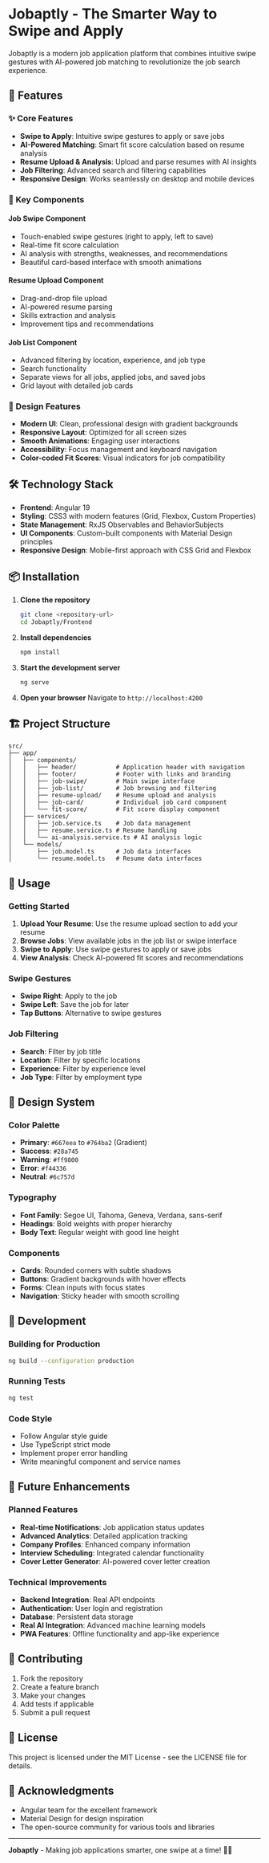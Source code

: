 # Jobaptly - The Smarter Way to Swipe and Apply

Jobaptly is a modern job application platform that combines intuitive swipe gestures with AI-powered job matching to revolutionize the job search experience.

## 🚀 Features

### ✨ Core Features
- **Swipe to Apply**: Intuitive swipe gestures to apply or save jobs
- **AI-Powered Matching**: Smart fit score calculation based on resume analysis
- **Resume Upload & Analysis**: Upload and parse resumes with AI insights
- **Job Filtering**: Advanced search and filtering capabilities
- **Responsive Design**: Works seamlessly on desktop and mobile devices

### 🎯 Key Components

#### Job Swipe Component
- Touch-enabled swipe gestures (right to apply, left to save)
- Real-time fit score calculation
- AI analysis with strengths, weaknesses, and recommendations
- Beautiful card-based interface with smooth animations

#### Resume Upload Component
- Drag-and-drop file upload
- AI-powered resume parsing
- Skills extraction and analysis
- Improvement tips and recommendations

#### Job List Component
- Advanced filtering by location, experience, and job type
- Search functionality
- Separate views for all jobs, applied jobs, and saved jobs
- Grid layout with detailed job cards

### 🎨 Design Features
- **Modern UI**: Clean, professional design with gradient backgrounds
- **Responsive Layout**: Optimized for all screen sizes
- **Smooth Animations**: Engaging user interactions
- **Accessibility**: Focus management and keyboard navigation
- **Color-coded Fit Scores**: Visual indicators for job compatibility

## 🛠️ Technology Stack

- **Frontend**: Angular 19
- **Styling**: CSS3 with modern features (Grid, Flexbox, Custom Properties)
- **State Management**: RxJS Observables and BehaviorSubjects
- **UI Components**: Custom-built components with Material Design principles
- **Responsive Design**: Mobile-first approach with CSS Grid and Flexbox

## 📦 Installation

1. **Clone the repository**
   ```bash
   git clone <repository-url>
   cd Jobaptly/Frontend
   ```

2. **Install dependencies**
   ```bash
   npm install
   ```

3. **Start the development server**
   ```bash
   ng serve
   ```

4. **Open your browser**
   Navigate to `http://localhost:4200`

## 🏗️ Project Structure

```
src/
├── app/
│   ├── components/
│   │   ├── header/           # Application header with navigation
│   │   ├── footer/           # Footer with links and branding
│   │   ├── job-swipe/        # Main swipe interface
│   │   ├── job-list/         # Job browsing and filtering
│   │   ├── resume-upload/    # Resume upload and analysis
│   │   ├── job-card/         # Individual job card component
│   │   └── fit-score/        # Fit score display component
│   ├── services/
│   │   ├── job.service.ts    # Job data management
│   │   ├── resume.service.ts # Resume handling
│   │   └── ai-analysis.service.ts # AI analysis logic
│   └── models/
│       ├── job.model.ts      # Job data interfaces
│       └── resume.model.ts   # Resume data interfaces
```

## 🎯 Usage

### Getting Started
1. **Upload Your Resume**: Use the resume upload section to add your resume
2. **Browse Jobs**: View available jobs in the job list or swipe interface
3. **Swipe to Apply**: Use swipe gestures to apply or save jobs
4. **View Analysis**: Check AI-powered fit scores and recommendations

### Swipe Gestures
- **Swipe Right**: Apply to the job
- **Swipe Left**: Save the job for later
- **Tap Buttons**: Alternative to swipe gestures

### Job Filtering
- **Search**: Filter by job title
- **Location**: Filter by specific locations
- **Experience**: Filter by experience level
- **Job Type**: Filter by employment type

## 🎨 Design System

### Color Palette
- **Primary**: `#667eea` to `#764ba2` (Gradient)
- **Success**: `#28a745`
- **Warning**: `#ff9800`
- **Error**: `#f44336`
- **Neutral**: `#6c757d`

### Typography
- **Font Family**: Segoe UI, Tahoma, Geneva, Verdana, sans-serif
- **Headings**: Bold weights with proper hierarchy
- **Body Text**: Regular weight with good line height

### Components
- **Cards**: Rounded corners with subtle shadows
- **Buttons**: Gradient backgrounds with hover effects
- **Forms**: Clean inputs with focus states
- **Navigation**: Sticky header with smooth scrolling

## 🔧 Development

### Building for Production
```bash
ng build --configuration production
```

### Running Tests
```bash
ng test
```

### Code Style
- Follow Angular style guide
- Use TypeScript strict mode
- Implement proper error handling
- Write meaningful component and service names

## 🚀 Future Enhancements

### Planned Features
- **Real-time Notifications**: Job application status updates
- **Advanced Analytics**: Detailed application tracking
- **Company Profiles**: Enhanced company information
- **Interview Scheduling**: Integrated calendar functionality
- **Cover Letter Generator**: AI-powered cover letter creation

### Technical Improvements
- **Backend Integration**: Real API endpoints
- **Authentication**: User login and registration
- **Database**: Persistent data storage
- **Real AI Integration**: Advanced machine learning models
- **PWA Features**: Offline functionality and app-like experience

## 🤝 Contributing

1. Fork the repository
2. Create a feature branch
3. Make your changes
4. Add tests if applicable
5. Submit a pull request

## 📄 License

This project is licensed under the MIT License - see the LICENSE file for details.

## 🙏 Acknowledgments

- Angular team for the excellent framework
- Material Design for design inspiration
- The open-source community for various tools and libraries

---

**Jobaptly** - Making job applications smarter, one swipe at a time! 💼✨
